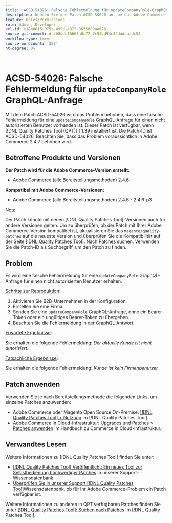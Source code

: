 ```yaml
---
title: 'ACSD-54026: Falsche Fehlermeldung für updateCompanyRole-GraphQL-Anfrage'
description: Wenden Sie den Patch ACSD-54026 an, um das Adobe Commerce-Problem zu beheben, bei dem eine falsche Fehlermeldung für eine GraphQL-Anfrage „updateCompanyRole“ für einen nicht autorisierten Benutzer vorhanden ist.
feature: Roles/Permissions
role: Admin, Developer
exl-id: c18a8815-975a-499d-a372-8635d89aa673
source-git-commit: dccb8dde1666fa0c72c7c94cd94c82daddaadc54
workflow-type: tm+mt
source-wordcount: '357'
ht-degree: 0%

---
```


# ACSD-54026: Falsche Fehlermeldung für `updateCompanyRole` GraphQL-Anfrage

Mit dem Patch ACSD-54026 wird das Problem behoben, dass eine falsche Fehlermeldung für eine `updateCompanyRole` GraphQL-Anfrage für einen nicht autorisierten Benutzer vorhanden ist. Dieser Patch ist verfügbar, wenn [!DNL Quality Patches Tool (QPT)] 1.1.39 installiert ist. Die Patch-ID ist ACSD-54026. Beachten Sie, dass das Problem voraussichtlich in Adobe Commerce 2.4.7 behoben wird.

## Betroffene Produkte und Versionen

**Der Patch wird für die Adobe Commerce-Version erstellt:**

* Adobe Commerce (alle Bereitstellungsmethoden) 2.4.6

**Kompatibel mit Adobe Commerce-Versionen:**

* Adobe Commerce (alle Bereitstellungsmethoden) 2.4.6 - 2.4.6-p3

>[!NOTE]
>
>Der Patch könnte mit neuen [!DNL Quality Patches Tool]-Versionen auch für andere Versionen gelten. Um zu überprüfen, ob der Patch mit Ihrer Adobe Commerce-Version kompatibel ist, aktualisieren Sie das `magento/quality-patches` auf die neueste Version und überprüfen Sie die Kompatibilität auf der Seite [[!DNL Quality Patches Tool]: Nach Patches suchen](https://experienceleague.adobe.com/tools/commerce-quality-patches/index.html?lang=de). Verwenden Sie die Patch-ID als Suchbegriff, um den Patch zu finden.

## Problem

Es wird eine falsche Fehlermeldung für eine `updateCompanyRole` GraphQL-Anfrage für einen nicht autorisierten Benutzer erhalten.

<u>Schritte zur Reproduktion</u>:

1. Aktivieren Sie B2B-Unternehmen in der Konfiguration.
1. Erstellen Sie eine Firma.
1. Senden Sie eine `updateCompanyRole` GraphQL-Anfrage, ohne ein Bearer-Token oder ein ungültiges Bearer-Token zu übergeben.
1. Beachten Sie die Fehlermeldung in der GraphQL-Antwort.

<u>Erwartete Ergebnisse</u>:

Sie erhalten die folgende Fehlermeldung: *Der aktuelle Kunde ist nicht autorisiert.*

<u>Tatsächliche Ergebnisse</u>:

Sie erhalten die folgende Fehlermeldung: *Kunde ist kein Firmenbenutzer.*

## Patch anwenden

Verwenden Sie je nach Bereitstellungsmethode die folgenden Links, um einzelne Patches anzuwenden:

* Adobe Commerce oder Magento Open Source On-Premise: [[!DNL Quality Patches Tool] > Nutzung](https://experienceleague.adobe.com/docs/commerce-operations/tools/quality-patches-tool/usage.html?lang=de) im [!DNL Quality Patches Tool].
* Adobe Commerce in Cloud-Infrastruktur: [Upgrades und Patches > Patches anwenden](https://experienceleague.adobe.com/docs/commerce-cloud-service/user-guide/develop/upgrade/apply-patches.html?lang=de) im Handbuch zu Commerce in Cloud-Infrastruktur.

## Verwandtes Lesen

Weitere Informationen zu [!DNL Quality Patches Tool] finden Sie unter:

* [[!DNL Quality Patches Tool] Veröffentlicht: Ein neues Tool zur Selbstbedienung hochwertiger Patches](/help/announcements/adobe-commerce-announcements/magento-quality-patches-released-new-tool-to-self-serve-quality-patches.md) in unserer Support-Wissensdatenbank.
* [Überprüfen Sie in unserer Support [!DNL Quality Patches Tool]](/help/support-tools/patches-available-in-qpt-tool/check-patch-for-magento-issue-with-magento-quality-patches.md)Wissensdatenbank, ob für Ihr Adobe Commerce-Problem ein Patch verfügbar ist.

Weitere Informationen zu anderen in QPT verfügbaren Patches finden Sie unter [[!DNL Quality Patches Tool]: Suchen nach Patches](https://experienceleague.adobe.com/tools/commerce-quality-patches/index.html?lang=de) im [!DNL Quality Patches Tool].

